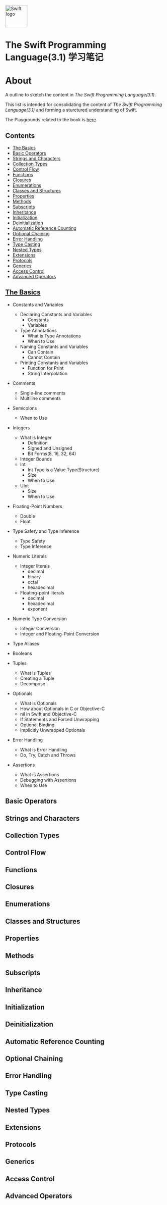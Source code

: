 <img src="https://swift.org/assets/images/swift.svg" alt="Swift logo" height="70" >

# The Swift Programming Language(3.1) 学习笔记

# About
A outline to sketch the content in *The Swift Programming Language(3.1)*.

This list is intended for consolidating the content of *The Swift Programming Language(3.1)* and forming a sturctured understanding of Swift. 

The Playgrounds related to the book is [here](https://github.com/ShannonChenCHN/ASwiftTour/tree/master/Playgrounds/TheSwiftProgrammingLanguage).

## Contents
- [The Basics](#the-basics)
- [Basic Operators](#basic-operators)
- [Strings and Characters](#strings-and-characters)
- [Collection Types](#collection-types)
- [Control Flow](#control-flow)
- [Functions](#functions)
- [Closures](#closures)
- [Enumerations](#enumerations)
- [Classes and Structures](#classes-and-structures)
- [Properties](#properties)
- [Methods](#methods)
- [Subscripts](#subscripts)
- [Inheritance](#inheritance)
- [Initialization](#initialization)
- [Deinitialization](#deinitialization)
- [Automatic Reference Counting](#automatic-reference-counting)
- [Optional Chaining](#optional-chaining)
- [Error Handling](#error-handling)
- [Type Casting](#type-casting)
- [Nested Types](#nested-types)
- [Extensions](#extensions)
- [Protocols](#protocols)
- [Generics](#generics)
- [Access Control](#access-control)
- [Advanced Operators](#advanced-operators)


## [The Basics](https://developer.apple.com/library/content/documentation/Swift/Conceptual/Swift_Programming_Language/TheBasics.html#//apple_ref/doc/uid/TP40014097-CH5-ID309)
- Constants and Variables
    - Declaring Constants and Variables
        - Constants
        - Variables
    - Type Annotations
        - What is Type Annotations
        - When to Use
    - Naming Constants and Variables
        - Can Contain
        - Cannot Contain
    - Printing Constants and Variables
        - Function for Print
        - String Interpolation

- Comments
    - Single-line comments
    - Multiline comments

- Semicolons
    - When to Use

- Integers
    - What is Integer
        - Definition
        - Signed and Unsigned 
        - Bit Forms(8, 16, 32, 64)
    - Integer Bounds
    - Int
        - Int Type is a Value Type(Structure)
        - Size
        - When to Use
    - UInt
        - Size
        - When to Use

- Floating-Point Numbers
    - Double
    - Float

- Type Safety and Type Inference
    - Type Safety
    - Type Inference

- Numeric Literals
    - Integer literals
        - decimal 
        - binary
        - octal
        - hexadecimal
    - Floating-point literals
        - decimal
        - hexadecimal
        - exponent

- Numeric Type Conversion
    - Integer Conversion
    - Integer and Floating-Point Conversion
    
- Type Aliases
    
- Booleans

- Tuples
    - What is Tuples
    - Creating a Tuple
    - Decompose

- Optionals
    - What is Optionals
    - How about Optionals in C or Objective-C
    - nil in Swift and Objective-C
    - If Statements and Forced Unwrapping
    - Optional Binding
    - Implicitly Unwrapped Optionals

- Error Handling
    - What is Error Handling
    - Do, Try, Catch and Throws 

- Assertions
    - What is Assertions
    - Debugging with Assertions
    - When to Use

## Basic Operators
## Strings and Characters
## Collection Types
## Control Flow
## Functions
## Closures
## Enumerations
## Classes and Structures
## Properties
## Methods
## Subscripts
## Inheritance
## Initialization
## Deinitialization
## Automatic Reference Counting
## Optional Chaining
## Error Handling
## Type Casting
## Nested Types
## Extensions
## Protocols
## Generics
## Access Control
## Advanced Operators

